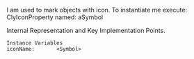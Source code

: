 I am used to mark objects with icon.
To instantiate me execute:
	ClyIconProperty named: aSymbol 
 
Internal Representation and Key Implementation Points.

    Instance Variables
	iconName:		<Symbol>